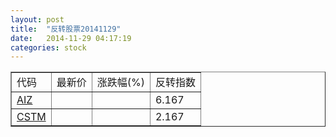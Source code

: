 ```yaml
---
layout: post
title:  "反转股票20141129"
date:   2014-11-29 04:17:19
categories: stock
---
```


<script type="text/javascript">
var stockList = []
stockList.push('gb_aiz');
stockList.push('gb_cstm');
</script>

<table border="1">
 <tr>
 <td>代码</td>
  <td>最新价</td>
  <td>涨跌幅(%)</td>
 <td>反转指数</td>
</tr>
  <tr id="aiz"><td><a href="http://stock.finance.sina.com.cn/usstock/quotes/AIZ.html" target="_blank">AIZ</a></td><td></td><td></td><td>6.167</td></tr>
  <tr id="cstm"><td><a href="http://stock.finance.sina.com.cn/usstock/quotes/CSTM.html" target="_blank">CSTM</a></td><td></td><td></td><td>2.167</td></tr>
</table>
